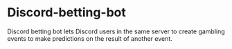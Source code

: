 # Discord-betting-bot

Discord betting bot lets Discord users in the same server to create gambling events to make predictions on the result of another event.
